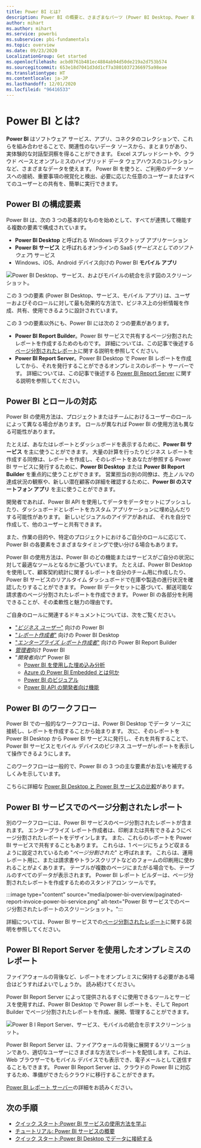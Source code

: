 ```yaml
---
title: Power BI とは?
description: Power BI の概要と、さまざまなパーツ (Power BI Desktop、Power BI サービス、Power BI モバイル、Report Server、および Power BI Embedded) がどのように組み合わさっているか。
author: mihart
ms.author: mihart
ms.service: powerbi
ms.subservice: pbi-fundamentals
ms.topic: overview
ms.date: 09/23/2020
LocalizationGroup: Get started
ms.openlocfilehash: acbd0761b481ec4884ab94d50de219a2d753b574
ms.sourcegitcommit: 653e18d7041d3dd1cf7a38010372366975a98eae
ms.translationtype: HT
ms.contentlocale: ja-JP
ms.lasthandoff: 12/01/2020
ms.locfileid: "96416533"
---
```

# <a name="what-is-power-bi"></a>Power BI とは?
**Power BI** はソフトウェア サービス、アプリ、コネクタのコレクションで、これらを組み合わせることで、関連性のないデータ ソースから、まとまりがあり、実体験的な対話型洞察を得ることができます。 Excel スプレッドシートや、クラウド ベースとオンプレミスのハイブリッド データ ウェアハウスのコレクションなど、さまざまなデータを使えます。 Power BI を使うと、ご利用のデータ ソースへの接続、重要事項の視覚化と検出、必要に応じた任意のユーザーまたはすべてのユーザーとの共有を、簡単に実行できます。

## <a name="the-parts-of-power-bi"></a>Power BI の構成要素
Power BI は、次の 3 つの基本的なものを始めとして、すべてが連携して機能する複数の要素で構成されています。 
- **Power BI Desktop** と呼ばれる Windows デスクトップ アプリケーション
- **Power BI サービス** と呼ばれるオンラインの SaaS (*サービスとしてのソフトウェア*) サービス 
- Windows、iOS、Android デバイス向けの Power BI **モバイル アプリ**

![Power BI Desktop、サービス、およびモバイルの統合を示す図のスクリーンショット。](media/power-bi-overview/power-bi-overview-blocks.png)

この 3 つの要素 (Power BI Desktop、サービス、モバイル アプリ) は、ユーザーおよびそのロールに対して最も効果的な方法で、ビジネス上の分析情報を作成、共有、使用できるように設計されています。

この 3 つの要素以外にも、Power BI には次の 2 つの要素があります。

- **Power BI Report Builder**。Power BI サービスで共有するページ分割されたレポートを作成するためのものです。 詳細については、この記事で後述する[ページ分割されたレポート](#paginated-reports-in-the-power-bi-service)に関する説明を参照してください。
- **Power BI Report Server**。Power BI Desktop で Power BI レポートを作成してから、それを発行することができるオンプレミスのレポート サーバーです。 詳細については、この記事で後述する [Power BI Report Server](#on-premises-reporting-with-power-bi-report-server) に関する説明を参照してください。

## <a name="how-power-bi-matches-your-role"></a>Power BI とロールの対応
Power BI の使用方法は、プロジェクトまたはチームにおけるユーザーのロールによって異なる場合があります。 ロールが異なれば Power BI の使用方法も異なる可能性があります。

たとえば、あなたはレポートとダッシュボードを表示するために、**Power BI サービス** を主に使うことができます。 大量の計算を行ったりビジネス レポートを作成する同僚は、レポートを作成し、そのレポートをあなたが参照する Power BI サービスに発行するために、**Power BI Desktop** または **Power BI Report Builder** を重点的に使うことができます。 営業担当の別の同僚は、売上ノルマの達成状況の観察や、新しい潜在顧客の詳細を確認するために、**Power BI のスマートフォン アプリ** を主に使うことができます。

開発者であれば、Power BI API を使用してデータをデータセットにプッシュしたり、ダッシュボードとレポートをカスタム アプリケーションに埋め込んだりする可能性があります。 新しいビジュアルのアイデアがあれば、 それを自分で作成して、他のユーザーと共有できます。  

また、作業の目的や、特定のプロジェクトにおけるご自分のロールに応じて、Power BI の各要素をさまざまなタイミングで使い分ける場合もあります。

Power BI の使用方法は、Power BI のどの機能またはサービスがご自分の状況に対して最適なツールとなるかに基づいています。 たとえば、Power BI Desktop を使用して、顧客契約統計に関するレポートを自分のチーム用に作成したり、Power BI サービスのリアルタイム ダッシュボードで在庫や製造の進行状況を確認したりすることができます。 Power BI データセットに基づいて、郵送可能な請求書のページ分割されたレポートを作成できます。 Power BI の各部分を利用できることが、その柔軟性と魅力の理由です。

ご自身のロールに関連するドキュメントについては、次をご覧ください。
- ["*ビジネス ユーザー*"](../consumer/end-user-consumer.md) 向けの Power BI
- ["*レポート作成者*"](desktop-what-is-desktop.md) 向けの Power BI Desktop
- ["*エンタープライズ レポート作成者*"](../paginated-reports/paginated-reports-report-builder-power-bi.md) 向けの Power BI Report Builder
- [*管理者*](../admin/service-admin-administering-power-bi-in-your-organization.md)向け Power BI
- "*開発者向け*" Power BI
    * [Power BI を使用した埋め込み分析](../developer/embedded/embedding.md)
    * [Azure の Power BI Embedded とは何か](../developer/embedded/azure-pbie-what-is-power-bi-embedded.md)
    * [Power BI のビジュアル](../developer/visuals/power-bi-custom-visuals.md)
    * [Power BI API の開発者向け機能](../developer/automation/overview-of-power-bi-rest-api.md)

## <a name="the-flow-of-work-in-power-bi"></a>Power BI のワークフロー
Power BI での一般的なワークフローは、Power BI Desktop でデータ ソースに接続し、レポートを作成することから始まります。 次に、そのレポートを Power BI Desktop から Power BI サービスに発行し、それを共有することで、Power BI サービスとモバイル デバイスのビジネス ユーザーがレポートを表示して操作できるようにします。

このワークフローは一般的で、Power BI の 3 つの主な要素がお互いを補完するしくみを示しています。

こちらに詳細な [Power BI Desktop と Power BI サービスの比較](../fundamentals/service-service-vs-desktop.md)があります。

## <a name="paginated-reports-in-the-power-bi-service"></a>Power BI サービスでのページ分割されたレポート

別のワークフローには、Power BI サービスのページ分割されたレポートが含まれます。 エンタープライズ レポート作成者は、印刷または共有できるようにページ分割されたレポートをデザインします。 また、これらのレポートを Power BI サービスで共有することもあります。 これらは、1 ページにちょうど収まるように設定されているため "*ページ分割された*" と呼ばれます。 これらは、運用レポート用に、または請求書やトランスクリプトなどのフォームの印刷用に使われることがよくあります。 テーブルが複数のページにまたがる場合でも、テーブルのすべてのデータが表示されます。 Power BI レポート ビルダーは、ページ分割されたレポートを作成するためのスタンドアロン ツールです。

:::image type="content" source="media/power-bi-overview/paginated-report-invoice-power-bi-service.png" alt-text="Power BI サービスでのページ分割されたレポートのスクリーンショット。":::

詳細については、Power BI サービスでの[ページ分割されたレポート](../paginated-reports/paginated-reports-report-builder-power-bi.md)に関する説明を参照してください。

## <a name="on-premises-reporting-with-power-bi-report-server"></a>Power BI Report Server を使用したオンプレミスのレポート

ファイアウォールの背後など、レポートをオンプレミスに保持する必要がある場合はどうすればよいでしょうか。  読み続けてください。

Power BI Report Server によって提供されるすぐに使用できるツールとサービスを使用すれば、Power BI Desktop で Power BI レポートを、そして Report Builder でページ分割されたレポートを作成、展開、管理することができます。

![Power B I Report Server、サービス、モバイルの統合を示すスクリーンショット。](media/power-bi-overview/power-bi-report-server2.png)

Power BI Report Server は、ファイアウォールの背後に展開するソリューションであり、適切なユーザーにさまざまな方法でレポートを配信します。これは、Web ブラウザーでもモバイル デバイスでも表示でき、電子メールとして送信することもできます。 Power BI Report Server は、クラウドの Power BI に対応するため、準備ができたらクラウドに移行することができます。 

[Power BI レポート サーバー](../report-server/get-started.md)の詳細をお読みください。

## <a name="next-steps"></a>次の手順
- [クイック スタート:Power BI サービスの使用方法を学ぶ](../consumer/end-user-experience.md)   
- [チュートリアル: Power BI サービスの概要](service-get-started.md)
- [クイック スタート:Power BI Desktop でデータに接続する](../connect-data/desktop-quickstart-connect-to-data.md)
